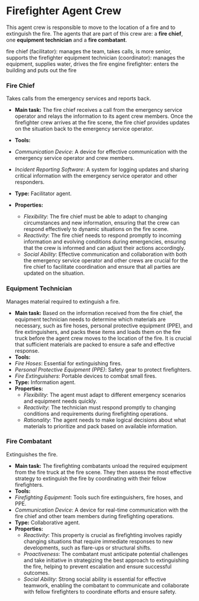 # Firefighter Agent Crew

This agent crew is responsible to move to the location of a fire and to extinguish the fire. The agents that are part of this crew are: a **fire chief**, one **equipment technician** and a **fire combatant**.

fire chief (facilitator): manages the team, takes calls, is more senior, supports the firefighter
equipment technician (coordinator): manages the equipment, supplies water, drives the fire engine
firefighter: enters the building and puts out the fire

### Fire Chief

Takes calls from the emergency services and reports back.

- **Main task:** The fire chief receives a call from the emergency service operator and relays the information to its agent crew members. Once the firefighter crew arrives at the fire scene, the fire chief provides updates on the situation back to the emergency service operator.

- **Tools:**
- _Communication Device_: A device for effective communication with the emergency service operator and crew members.
- _Incident Reporting Software_: A system for logging updates and sharing critical information with the emergency service operator and other responders.
- **Type:** Facilitator agent.
- **Properties:**
  - _Flexibility_: The fire chief must be able to adapt to changing circumstances and new information, ensuring that the crew can respond effectively to dynamic situations on the fire scene.
  - _Reactivity_: The fire chief needs to respond promptly to incoming information and evolving conditions during emergencies, ensuring that the crew is informed and can adjust their actions accordingly.
  - _Social Ability_: Effective communication and collaboration with both the emergency service operator and other crews are crucial for the fire chief to facilitate coordination and ensure that all parties are updated on the situation.

### Equipment Technician

Manages material required to extinguish a fire.

- **Main task:**
  Based on the information received from the fire chief, the equipment technician needs to determine which materials are necessary, such as fire hoses, personal protective equipment (PPE), and fire extinguishers, and packs these items and loads them on the fire truck before the agent crew moves to the location of the fire. It is crucial that sufficient materials are packed to ensure a safe and effective response.
- **Tools:**
- _Fire Hoses_: Essential for extinguishing fires.
- _Personal Protective Equipment (PPE)_: Safety gear to protect firefighters.
- _Fire Extinguishers_: Portable devices to combat small fires.
- **Type:** Information agent.
- **Properties:**
  - _Flexibility_: The agent must adapt to different emergency scenarios and equipment needs quickly.
  - _Reactivity_: The technician must respond promptly to changing conditions and requirements during firefighting operations.
  - _Rationality_: The agent needs to make logical decisions about what materials to prioritize and pack based on available information.

### Fire Combatant

Extinguishes the fire.

- **Main task:** The firefighting combatants unload the required equipment from the fire truck at the fire scene. They then assess the most effective strategy to extinguish the fire by coordinating with their fellow firefighters.
- **Tools:**
- _Firefighting Equipment_: Tools such fire extinguishers, fire hoses, and PPE.
- _Communication Device_: A device for real-time communication with the fire chief and other team members during firefighting operations.
- **Type:** Collaborative agent.
- **Properties:**
  - _Reactivity_: This property is crucial as firefighting involves rapidly changing situations that require immediate responses to new developments, such as flare-ups or structural shifts.
  - _Proactiveness_: The combatant must anticipate potential challenges and take initiative in strategizing the best approach to extinguishing the fire, helping to prevent escalation and ensure successful outcomes.
  - _Social Ability_: Strong social ability is essential for effective teamwork, enabling the combatant to communicate and collaborate with fellow firefighters to coordinate efforts and ensure safety.
